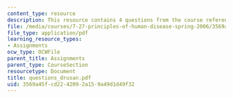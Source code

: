 ```yaml
---
content_type: resource
description: This resource contains 4 questions from the course reference papers.
file: /media/courses/7-27-principles-of-human-disease-spring-2006/3569a45fcd2242092a159a49d1d49f32_questions_drusan.pdf
file_type: application/pdf
learning_resource_types:
- Assignments
ocw_type: OCWFile
parent_title: Assignments
parent_type: CourseSection
resourcetype: Document
title: questions_drusan.pdf
uid: 3569a45f-cd22-4209-2a15-9a49d1d49f32
---
```

